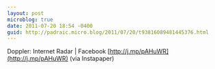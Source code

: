 ```yaml
---
layout: post
microblog: true
date: 2011-07-20 18:54 -0400
guid: http://padraic.micro.blog/2011/07/20/t93816089481445376.html
---
```

Doppler: Internet Radar | Facebook [http://j.mp/pAHuWR](http://j.mp/pAHuWR) (via Instapaper)
